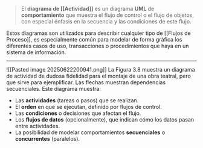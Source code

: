 > El **diagrama de [[Actividad]]** es un diagrama **UML** de **comportamiento** que muestra el flujo de control o el flujo de objetos, con especial énfasis en la secuencia y las condiciones de este flujo.

Estos diagramas son utilizados para describir cualquier tipo de [[Flujos de Proceso]], es especialmente común para modelar de forma gráfica los diferentes casos de uso, transacciones o procedimientos que haya en un sistema de información. 
****
![[Pasted image 20250622200941.png]]
La Figura 3.8 muestra un diagrama de actividad de dudosa fidelidad para el montaje de una obra teatral, pero que sirve para ejemplificar.
Las flechas muestran dependencias secuenciales.
Este diagrama muestra:
- Las **actividades** (tareas o pasos) que se realizan.
- El **orden** en que se ejecutan, definido por flujos de control.
- Las **condiciones** o decisiones que afectan el flujo.
- Los **flujos de datos** (opcionalmente), que indican cómo los datos pasan entre actividades.
- La posibilidad de modelar comportamientos **secuenciales** o **concurrentes** (paralelos).